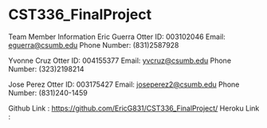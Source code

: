 # CST336_FinalProject

Team Member Information
Eric Guerra
Otter ID: 003102046
Email: eguerra@csumb.edu
Phone Number: (831)2587928 

Yvonne Cruz
Otter ID: 004155377
Email: yvcruz@csumb.edu
Phone Number: (323)2198214

Jose Perez
Otter ID: 003175427
Email: joseperez2@csumb.edu
Phone Number: (831)240-1459

Github Link : https://github.com/EricG831/CST336_FinalProject/
Heroku Link : 
